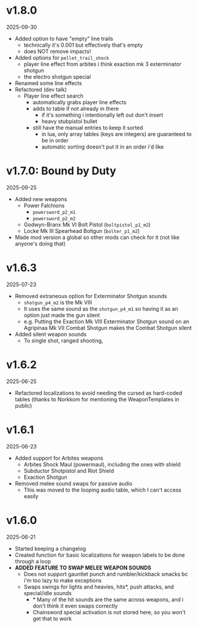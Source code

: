# v1.8.0
2025-09-30

- Added option to have "empty" line trails
    - technically it's 0.001 but effectively that's empty
    - does NOT remove impacts!
- Added options for `pellet_trail_shock`
    - player line effect from arbites i think exaction mk 3 exterminator shotgun
    - the electro shotgun special
- Renamed some line effects
- Refactored (dev talk)
    - Player line effect search
        - automatically grabs player line effects
        - adds to table if not already in there
            - if it's something i intentionally left out don't insert
            - heavy stubpistol bullet
        - still have the manual entries to keep it sorted
            - in lua, only array tables (keys are integers) are guaranteed to be in order
            - automatic sorting doesn't put it in an order i'd like


# v1.7.0: Bound by Duty
2025-09-25

- Added new weapons
    - Power Falchions
        - `powersword_p2_m1`
        - `powersword_p2_m2`
    - Godwyn-Branx Mk VI Bolt Pistol (`boltpistol_p1_m2`)
    - Locke Mk III Spearhead Boltgun (`bolter_p1_m2`)
- Made mod version a global so other mods can check for it (not like anyone's doing that)

# v1.6.3
2025-07-23

- Removed extraneous option for Exterminator Shotgun sounds
    - `shotgun_p4_m2` is the Mk VIII
    - It uses the same sound as the `shotgun_p4_m1` so having it as an option just made the gun silent
    - e.g. Putting the Exaction Mk VIII Exterminator Shotgun sound on an Agripinaa Mk VII Combat Shotgun makes the Combat Shotgun silent
- Added silent weapon sounds
    - To single shot, ranged shooting,

# v1.6.2
2025-06-25

- Refactored localizations to avoid needing the cursed as hard-coded tables (thanks to Norkkom for mentioning the WeaponTemplates in public)

# v1.6.1
2025-06-23

- Added support for Arbites weapons
    - Arbites Shock Maul (powermaul), including the ones with shield
    - Subductor Shotpistol and Riot Shield
    - Exaction Shotgun
- Removed melee sound swaps for passive audio
    - This was moved to the looping audio table, which I can't access easily

# v1.6.0
2025-06-21

- Started keeping a changelog
- Created function for basic localizations for weapon labels to be done through a loop
- **ADDED FEATURE TO SWAP MELEE WEAPON SOUNDS**
    - Does not support gauntlet punch and rumbler/kickback smacks bc i'm too lazy to make exceptions
    - Swaps swings for lights and heavies, hits\*, push attacks, and special/idle sounds
        - \* Many of the hit sounds are the same across weapons, and i don't think it even swaps correctly
        - Chainsword special activation is not stored here, so you won't get that to work